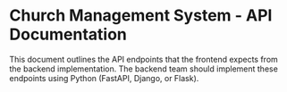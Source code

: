 # Church Management System - API Documentation

This document outlines the API endpoints that the frontend expects from the backend implementation. The backend team should implement these endpoints using Python (FastAPI, Django, or Flask).

